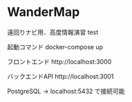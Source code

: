 # WanderMap
遠回りナビ用．高度情報演習
test

起動コマンド
docker-compose up

フロントエンド
http://localhost:3000

バックエンドAPI
http://localhost:3001

PostgreSQL → localhost:5432 で接続可能

